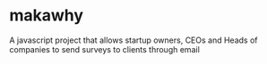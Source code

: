 # makawhy
A javascript project that allows startup owners, CEOs and Heads of companies to send surveys to clients through email
